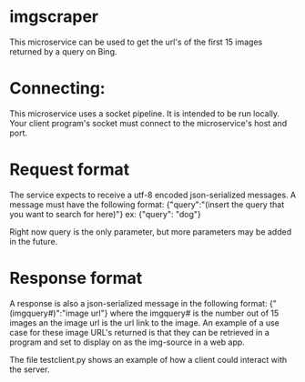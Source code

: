 # imgscraper
This microservice can be used to get the url's of the first 15 images returned by a query on Bing.

# Connecting:
This microservice uses a socket pipeline. It is intended to be run locally. Your client program's socket must connect to the microservice's host and port.

# Request format

The service expects to receive a utf-8 encoded json-serialized messages. A message must have the following format:
{"query":"(insert the query that you want to search for here)"}
ex: {"query": "dog"}

Right now query is the only parameter, but more parameters may be added in the future.

# Response format

A response is also a json-serialized message in the following format: 
{"(imgquery#)":"image url"}
where the imgquery# is the number out of 15 images an the image url is the url link to the image.
An example of a use case for these image URL's returned is that they can be retrieved in a program and set to display on as the img-source in a web app.

The file testclient.py shows an example of how a client could interact with the server.
